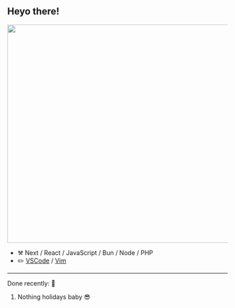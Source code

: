 ## Heyo there!


<div align="center">
  <img src="https://cdn.discordapp.com/attachments/989090844411834388/1001611071704027256/igor-artyomenko-tbs-promo11.jpg" width="1200" height="500"/>
</div>

-   :hammer_and_pick: Next / React / JavaScript / Bun / Node / PHP
-   :pencil2: [VSCode](https://code.visualstudio.com/) / [Vim](https://www.vim.org/)


---




Done recently: 🎉
  1. Nothing holidays baby 😎
